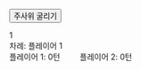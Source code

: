 <!DOCTYPE html>
<html lang="ko">
<head>
    <meta charset="UTF-8" />
<meta http-equiv="X-UA-Compatible" content="IE=edge" />
<meta name="viewport" content="width=device-width, initial-scale=1.0" />
<link rel="stylesheet" href="style.css" />
<title>말판 게임</title>
</head>
<body>
<div class="start" id="rn0"></div>
<div class="road" id="rn1"></div>
<div class="road" id="rn2"></div>
<div class="road" id="rn3"></div>
<div class="road" id="rn4"></div>
<div class="road" id="rn5"></div>
<div class="road" id="rn6"></div>
<div class="road" id="rn7"></div>
<div class="road" id="rn8"></div>
<div class="road" id="rn9"></div>
<div class="road" id="rn10"></div>
<div class="road" id="rn11"></div>
<div class="road" id="rn12"></div>
<div class="road" id="rn13"></div>
<div class="road" id="rn14"></div>
<div class="road" id="rn15"></div>

<div class="player" id="p1"></div>
<div class="player" id="p2"></div>

<button type="button" id="db" onclick="move()">주사위 굴리기</button>
<div id="dice">
1
</div>

<div id="information">
<div>
차례:
<span id="pc">플레이어 1</span>
</div>
<div>
플레이어 1:
<span id="pt1">0턴</span>
<span>&nbsp;&nbsp;&nbsp;&nbsp;&nbsp;&nbsp;&nbsp;</span>
플레이어 2:
<span id="pt2">0턴</span>
</div>
</div>
</body>
</html>
